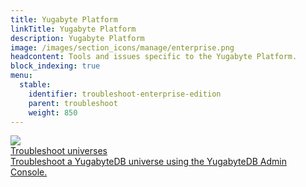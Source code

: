 ```yaml
---
title: Yugabyte Platform
linkTitle: Yugabyte Platform
description: Yugabyte Platform
image: /images/section_icons/manage/enterprise.png
headcontent: Tools and issues specific to the Yugabyte Platform.
block_indexing: true
menu:
  stable:
    identifier: troubleshoot-enterprise-edition
    parent: troubleshoot
    weight: 850
---
```

<div class="row">
  <div class="col-12 col-md-6 col-lg-12 col-xl-6">
    <a class="section-link icon-offset" href="universes">
      <div class="head">
        <img class="icon" src="/images/section_icons/troubleshoot/troubleshoot.png" aria-hidden="true" />
        <div class="title">Troubleshoot universes</div>
      </div>
      <div class="body">
        Troubleshoot a YugabyteDB universe using the YugabyteDB Admin Console.
      </div>
    </a>
  </div>
</div>
